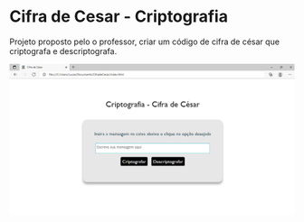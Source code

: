 # Cifra de Cesar - Criptografia
Projeto proposto pelo o professor, criar um código de cifra de césar que criptografa e descriptografa. 

<img src="home-cifraa.png" alt="página">


